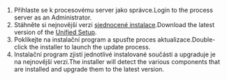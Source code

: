 1. <span data-ttu-id="888a4-101">Přihlaste se k procesovému server jako správce.</span><span class="sxs-lookup"><span data-stu-id="888a4-101">Login to the process server as an Administrator.</span></span>
2. <span data-ttu-id="888a4-102">Stáhněte si nejnovější verzi [sjednocené instalace](http://aka.ms/unifiedinstaller).</span><span class="sxs-lookup"><span data-stu-id="888a4-102">Download the latest version of the [Unified Setup](http://aka.ms/unifiedinstaller).</span></span>
3. <span data-ttu-id="888a4-103">Poklikejte na instalační program a spusťte proces aktualizace.</span><span class="sxs-lookup"><span data-stu-id="888a4-103">Double-click the installer to launch the update process.</span></span>
4. <span data-ttu-id="888a4-104">Instalační program zjistí jednotlivé instalované součásti a upgraduje je na nejnovější verzi.</span><span class="sxs-lookup"><span data-stu-id="888a4-104">The installer will detect the various components that are installed and upgrade them to the latest version.</span></span>

